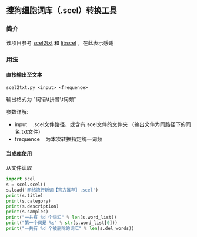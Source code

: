 ## 搜狗细胞词库（.scel）转换工具

### 简介

该项目参考 [scel2txt](https://github.com/lewang0/scel2txt) 和 [libscel](https://github.com/fkxxyz/libscel) ，在此表示感谢

### 用法

#### 直接输出至文本

```shell
scel2txt.py <input> <frequence>
```

输出格式为 "词语\t拼音\t词频"

参数详解:

- input    .scel文件路径，或含有.scel文件的文件夹
  （输出文件为同路径下的同名.txt文件）
- frequence    为本次转换指定统一词频

#### 当成库使用

从文件读取

```python
import scel
s = scel.scel()
s.load('网络流行新词【官方推荐】.scel')
print(s.title)
print(s.category)
print(s.description)
print(s.samples)
print("一共有 %d 个词汇" % len(s.word_list))
print("第一个词是 %s" % str(s.word_list[0]))
print("一共有 %d 个被删除的词汇" % len(s.del_words))
```
